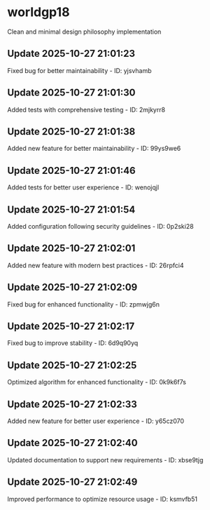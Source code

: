 # worldgp18
Clean and minimal design philosophy implementation

## Update 2025-10-27 21:01:23
Fixed bug for better maintainability - ID: yjsvhamb


## Update 2025-10-27 21:01:30
Added tests with comprehensive testing - ID: 2mjkyrr8


## Update 2025-10-27 21:01:38
Added new feature for better maintainability - ID: 99ys9we6


## Update 2025-10-27 21:01:46
Added tests for better user experience - ID: wenojqjl


## Update 2025-10-27 21:01:54
Added configuration following security guidelines - ID: 0p2ski28


## Update 2025-10-27 21:02:01
Added new feature with modern best practices - ID: 26rpfci4


## Update 2025-10-27 21:02:09
Fixed bug for enhanced functionality - ID: zpmwjg6n


## Update 2025-10-27 21:02:17
Fixed bug to improve stability - ID: 6d9q90yq


## Update 2025-10-27 21:02:25
Optimized algorithm for enhanced functionality - ID: 0k9k6f7s


## Update 2025-10-27 21:02:33
Added new feature for better user experience - ID: y65cz070


## Update 2025-10-27 21:02:40
Updated documentation to support new requirements - ID: xbse9tjg


## Update 2025-10-27 21:02:49
Improved performance to optimize resource usage - ID: ksmvfb51

